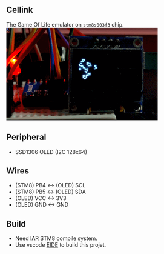 ## Cellink
The Game Of Life emulator on `stm8s003f3` chip.
![GIF](img/cells.gif)

## Peripheral
- SSD1306 OLED (I2C 128x64)

## Wires
- (STM8) PB4 <-> (OLED) SCL
- (STM8) PB5 <-> (OLED) SDA
- (OLED) VCC <-> 3V3
- (OLED) GND <-> GND

## Build
- Need IAR STM8 compile system.
- Use vscode [EIDE](https://github.com/github0null/eide) to build this projet.
